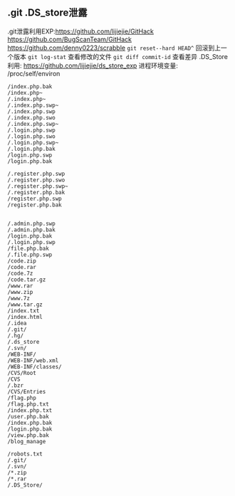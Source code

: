 ## .git .DS_store泄露
.git泄露利用EXP:https://github.com/lijiejie/GitHack  
https://github.com/BugScanTeam/GitHack
https://github.com/denny0223/scrabble
`git reset--hard HEAD^` 回滚到上一个版本
`git log-stat` 查看修改的文件
`git diff commit-id` 查看差异
.DS_Store 利用: https://github.com/lijiejie/ds_store_exp
进程环境变量: /proc/self/environ 

```
/index.php.bak
/index.php~
/.index.php~
/.index.php.swp~
/.index.php.swp
/.index.php.swo
/.index.php.swp~
/.login.php.swp
/.login.php.swo
/.login.php.swp~
/.login.php.bak
/login.php.swp
/login.php.bak

/.register.php.swp
/.register.php.swo
/.register.php.swp~
/.register.php.bak
/register.php.swp
/register.php.bak


/.admin.php.swp
/.admin.php.bak
/login.php.bak
/.login.php.swp
/file.php.bak
/.file.php.swp
/code.zip
/code.rar
/code.7z
/code.tar.gz
/www.rar
/www.zip
/www.7z
/www.tar.gz
/index.txt
/index.html
/.idea
/.git/
/.hg/
/.ds_store
/.svn/
/WEB-INF/
/WEB-INF/web.xml
/WEB-INF/classes/
/CVS/Root
/CVS
/.bzr
/CVS/Entries
/flag.php
/flag.php.txt
/index.php.txt
/user.php.bak
/index.php.bak
/login.php.bak
/view.php.bak
/blog_manage

/robots.txt 
/.git/
/.svn/
/*.zip 
/*.rar 
/.DS_Store/
```